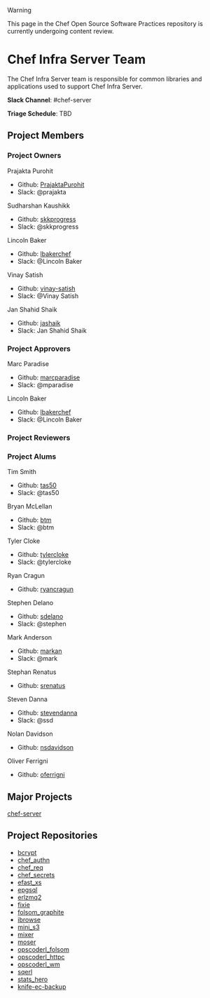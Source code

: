 > [!WARNING]
> This page in the Chef Open Source Software Practices repository is currently undergoing content review.

# Chef Infra Server Team

The Chef Infra Server team is responsible for common libraries and applications used to support Chef Infra Server.

**Slack Channel**: #chef-server

**Triage Schedule**: TBD

## Project Members

### Project Owners

Prajakta Purohit

- Github: [PrajaktaPurohit](https://github.com/PrajaktaPurohit)
- Slack: @prajakta

Sudharshan Kaushikk

- Github: [skkprogress](https://github.com/skkprogress)
- Slack: @skkprogress

Lincoln Baker

- Github: [lbakerchef](https://github.com/lbakerchef)
- Slack: @Lincoln Baker

Vinay Satish

- Github: [vinay-satish](https://github.com/vinay-satish)
- Slack: @Vinay Satish

Jan Shahid Shaik

- Github: [jashaik](https://github.com/jashaik)
- Slack: Jan Shahid Shaik

### Project Approvers

Marc Paradise

- Github: [marcparadise](https://github.com/marcparadise)
- Slack: @mparadise

Lincoln Baker

- Github: [lbakerchef](https://github.com/lbakerchef)
- Slack: @Lincoln Baker

### Project Reviewers

### Project Alums

Tim Smith

- Github: [tas50](https://github.com/tas50)
- Slack: @tas50

Bryan McLellan

- Github: [btm](https://github.com/btm)
- Slack: @btm

Tyler Cloke

- Github: [tylercloke](https://github.com/tylercloke)
- Slack: @tylercloke

Ryan Cragun

- Github: [ryancragun](https://github.com/ryancragun)

Stephen Delano

- Github: [sdelano](https://github.com/sdelano)
- Slack: @stephen

Mark Anderson

- Github: [markan](https://github.com/markan)
- Slack: @mark

Stephan Renatus

- Github: [srenatus](https://github.com/srenatus)

Steven Danna

- Github: [stevendanna](https://github.com/stevendanna)
- Slack: @ssd

Nolan Davidson

- Github: [nsdavidson](https://github.com/nsdavidson)

Oliver Ferrigni

- Github: [oferrigni](https://github.com/oferrigni)

## Major Projects

[chef-server](https://github.com/chef/chef-server)

## Project Repositories

- [bcrypt](https://github.com/chef/erlang-bcrypt)
- [chef_authn](https://github.com/chef/chef_authn)
- [chef_req](https://github.com/chef/chef_req)
- [chef_secrets](https://github.com/chef/chef_secrets)
- [efast_xs](https://github.com/chef/efast_xs)
- [epgsql](https://github.com/chef/epgsql-1)
- [erlzmq2](https://github.com/chef/erlzmq2)
- [fixie](https://github.com/chef/fixie)
- [folsom_graphite](https://github.com/chef/folsom_graphite)
- [ibrowse](https://github.com/chef/ibrowse)
- [mini_s3](https://github.com/chef/mini_s3)
- [mixer](https://github.com/chef/mixer)
- [moser](https://github.com/chef/moser)
- [opscoderl_folsom](https://github.com/chef/opscoderl_folsom)
- [opscoderl_httpc](https://github.com/chef/opscoderl_httpc)
- [opscoderl_wm](https://github.com/chef/opscoderl_wm)
- [sqerl](https://github.com/chef/sqerl)
- [stats_hero](https://github.com/chef/stats_hero)
- [knife-ec-backup](https://github.com/chef/knife-ec-backup)